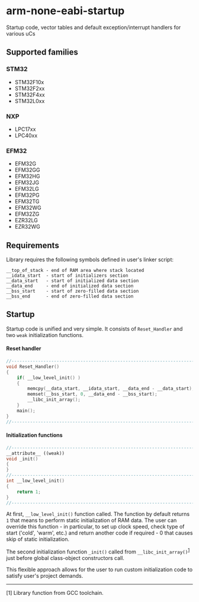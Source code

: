 # arm-none-eabi-startup

Startup code, vector tables and default exception/interrupt handlers for various uCs

## Supported families 

### STM32

* STM32F10x 
* STM32F2xx
* STM32F4xx
* STM32L0xx

### NXP

* LPC17xx
* LPC40xx

### EFM32

* EFM32G
* EFM32GG
* EFM32HG
* EFM32JG
* EFM32LG
* EFM32PG
* EFM32TG
* EFM32WG
* EFM32ZG
* EZR32LG
* EZR32WG

## Requirements

Library requires the following symbols defined in user's linker script:

```
__top_of_stack - end of RAM area where stack located
__idata_start  - start of initializers section
__data_start   - start of initialized data section
__data_end     - end of initialized data section
__bss_start    - start of zero-filled data section
__bss_end      - end of zero-filled data section
```

## Startup

Startup code is unified and very simple. It consists of `Reset_Handler` and two `weak` initialization functions. 

#### Reset handler
```C++
//------------------------------------------------------------------------------
void Reset_Handler()
{
    if( __low_level_init() )
    {
        memcpy(__data_start, __idata_start, __data_end - __data_start); // copy initialized variables
        memset(__bss_start, 0, __data_end - __bss_start);               // zero-fill uninitialized variables
        __libc_init_array();                                            // low-level init & ctor loop
    }
    main();
}
//------------------------------------------------------------------------------
```
#### Initialization functions
```C++
//------------------------------------------------------------------------------
__attribute__ ((weak))
void _init()
{
}
//------------------------------------------------------------------------------
int __low_level_init()
{
    return 1;
}
//------------------------------------------------------------------------------
```
At first, `__low_level_init()` function called. The function by default returns `1` that means to perform static initialization of RAM data. The user can override this function - in particular, to set up clock speed, check type of start ('cold', 'warm', etc.) and return another code if required - 0 that causes skip of static initialization.

The second initialization function `_init()` called from `__libc_init_array()`<sup>[1](#footnote1)</sup> just before global class-object constructors call.

This flexible approach allows for the user to run custom initialization code to satisfy user's project demands.


<hr>
<a name="footnote1"></a>[1] Library function from GCC toolchain.
